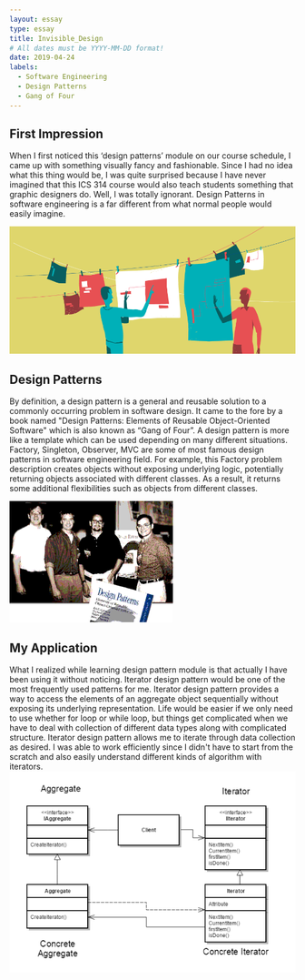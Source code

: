 ```yaml
---
layout: essay
type: essay
title: Invisible_Design
# All dates must be YYYY-MM-DD format!
date: 2019-04-24
labels:
  - Software Engineering
  - Design Patterns
  - Gang of Four
---
```


## First Impression
When I first noticed this ‘design patterns’ module on our course schedule, I came up with something visually fancy and fashionable. Since I had no idea what this thing would be, I was quite surprised because I have never imagined that this ICS 314 course would also teach students something that graphic designers do. Well, I was totally ignorant. Design Patterns in software engineering is a far different from what normal people would easily imagine. 
<br/>

<img class="ui centered big image" src="/images/Design-Pattern.png">

## Design Patterns
By definition, a design pattern is a general and reusable solution to a commonly occurring problem in software design. It came to the fore by a book named "Design Patterns: Elements of Reusable Object-Oriented Software" which is also known as “Gang of Four”. A design pattern is more like a template which can be used depending on many different situations. Factory, Singleton, Observer, MVC are some of most famous design patterns in software engineering field. For example, this Factory problem description creates objects without exposing underlying logic, potentially returning objects associated with different classes. As a result, it returns some additional flexibilities such as objects from different classes.

<img class="ui centered image" src="/images/design_patterns.gif" size="big">

## My Application
What I realized while learning design pattern module is that actually I have been using it without noticing. Iterator design pattern would be one of the most frequently used patterns for me. Iterator design pattern provides a way to access the elements of an aggregate object sequentially without exposing its underlying representation. Life would be easier if we only need to use whether for loop or while loop, but things get complicated when we have to deal with collection of different data types along with complicated structure. Iterator design pattern allows me to iterate through data collection as desired. I was able to work efficiently since I didn't have to start from the scratch and also easily understand different kinds of algorithm with iterators.
<br/>
<img class="ui centered big image" src="/images/iterator.png">
